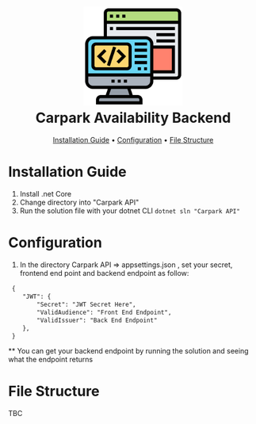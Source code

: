 <div align="center">
  <h1>
      <img src="../Public/backend.svg" width="200"> 
      <br>
          Carpark Availability Backend
      <br>
  </h1>
</div>

<div align="center">
  <p>
    <a href="#installation-guide">Installation Guide</a> •
      <a href="#configuration">Configuration</a>  •
      <a href="#file-structure">File Structure</a>  
  </p>
</div>

# Installation Guide

1. Install .net Core
2. Change directory into "Carpark API"
3. Run the solution file with your dotnet CLI
   `dotnet sln "Carpark API"`

# Configuration

1. In the directory Carpark API => appsettings.json , set your secret, frontend end point and backend endpoint as follow:

```
 {
    "JWT": {
        "Secret": "JWT Secret Here",
        "ValidAudience": "Front End Endpoint",
        "ValidIssuer": "Back End Endpoint"
    },
 }
```

\*\* You can get your backend endpoint by running the solution and seeing what the endpoint returns

# File Structure

TBC
